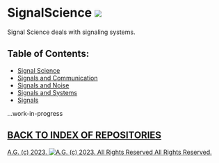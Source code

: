 SignalScience ![](https://zenodo.org/badge/doi/10.5281/zenodo.9891.png)
=============

Signal Science deals with signaling systems.

## Table of Contents:
* [Signal Science](https://github.com/antiface/SignalScience/tree/master/Signal-Science)
* [Signals and Communication](https://github.com/antiface/SignalScience/tree/master/Signals-and-Communication)
* [Signals and Noise](https://github.com/antiface/SignalScience/tree/master/Signals-and-Noise)
* [Signals and Systems](https://github.com/antiface/SignalScience/tree/master/Signals-and-Systems)
* [Signals](https://github.com/antiface/SignalScience/tree/master/Signals)

...work-in-progress

## [BACK TO INDEX OF REPOSITORIES](https://github.com/antiface/Index)

[A.G. (c) 2023. ![A.G. (c) 2023. All Rights Reserved](https://historiotheque.files.wordpress.com/2016/11/ag_signature_official_2015_50px_cropped.jpg) All Rights Reserved.](http://alexgagnon.com)

